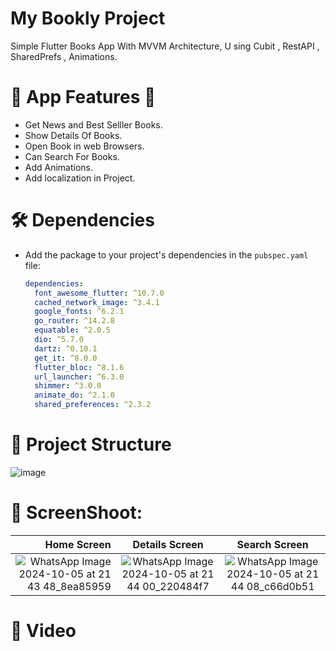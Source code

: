 # My Bookly Project

Simple Flutter Books App With MVVM Architecture, U sing Cubit , RestAPI , SharedPrefs , Animations.

# 🌟 App Features 🌟

 - Get News and Best Selller Books.
 - Show Details Of Books.
 - Open Book in web Browsers.
 - Can Search For Books.
 - Add Animations.
 - Add localization in Project.

# 🛠 Dependencies


- Add the package to your project's dependencies in the `pubspec.yaml` file:

   ```yaml
   dependencies:
     font_awesome_flutter: ^10.7.0
     cached_network_image: ^3.4.1
     google_fonts: ^6.2.1
     go_router: ^14.2.8
     equatable: ^2.0.5
     dio: ^5.7.0
     dartz: ^0.10.1
     get_it: ^8.0.0
     flutter_bloc: ^8.1.6
     url_launcher: ^6.3.0
     shimmer: ^3.0.0
     animate_do: ^2.1.0
     shared_preferences: ^2.3.2
    ```


   
# 📁 Project Structure

![image](https://github.com/user-attachments/assets/101f25cc-8697-4822-892c-55ada06756ac)


# 📱 ScreenShoot:

| Home Screen           |Details Screen            |   Search Screen          
------------------------:|:-------------------------:|:-------------------------:
![WhatsApp Image 2024-10-05 at 21 43 48_8ea85959](https://github.com/user-attachments/assets/2aeae73e-d520-4c87-9945-a1011c9f0202)|![WhatsApp Image 2024-10-05 at 21 44 00_220484f7](https://github.com/user-attachments/assets/bf278170-c64a-4e55-88e1-f605651f85ea)|![WhatsApp Image 2024-10-05 at 21 44 08_c66d0b51](https://github.com/user-attachments/assets/d1ad3629-f98a-4866-b7b7-edf7363f6ab1)


# 🎥 Video
